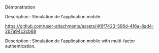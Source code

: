 Démonstration



Description : Simulation de l'application mobile.

https://github.com/user-attachments/assets/4f6f7423-596d-416a-8ad4-2b7a94c2cb68




Description : Simulation de l'application mobile with multi-factor authentication.

